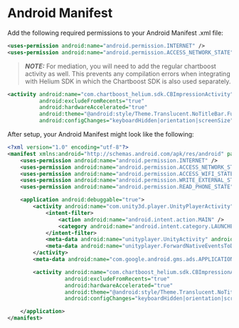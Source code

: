 # Android Manifest

Add the following required permissions to your Android Manifest .xml file:

```xml
<uses-permission android:name="android.permission.INTERNET" />
<uses-permission android:name="android.permission.ACCESS_NETWORK_STATE" />
```

> **_NOTE:_** For mediation, you will need to add the regular chartboost activity as well. This prevents any compilation errors when integrating with Helium SDK in which the Chartboost SDK is also used separately.

```xml
<activity android:name="com.chartboost_helium.sdk.CBImpressionActivity"
          android:excludeFromRecents="true"
          android:hardwareAccelerated="true"
          android:theme="@android:style/Theme.Translucent.NoTitleBar.Fullscreen"
          android:configChanges="keyboardHidden|orientation|screenSize"/>
```

After setup, your Android Manifest might look like the following:

```xml
<?xml version="1.0" encoding="utf-8"?>
<manifest xmlns:android="http://schemas.android.com/apk/res/android" package="com.unity3d.player" xmlns:tools="http://schemas.android.com/tools" android:name="androidx.multidex.MultiDexApplication">
    <uses-permission android:name="android.permission.INTERNET" />
    <uses-permission android:name="android.permission.ACCESS_NETWORK_STATE" />
    <uses-permission android:name="android.permission.ACCESS_WIFI_STATE" />
    <uses-permission android:name="android.permission.WRITE_EXTERNAL_STORAGE" />
    <uses-permission android:name="android.permission.READ_PHONE_STATE" />

    <application android:debuggable="true">
        <activity android:name="com.unity3d.player.UnityPlayerActivity" android:theme="@style/UnityThemeSelector">
            <intent-filter>
                <action android:name="android.intent.action.MAIN" />
                <category android:name="android.intent.category.LAUNCHER" />
            </intent-filter>
            <meta-data android:name="unityplayer.UnityActivity" android:value="true" />
            <meta-data android:name="unityplayer.ForwardNativeEventsToDalvik" android:value="true" />
        </activity>
        <meta-data android:name="com.google.android.gms.ads.APPLICATION_ID" android:value="ca-app-pub-6548817822928201~9780573322" />

        <activity android:name="com.chartboost_helium.sdk.CBImpressionActivity"
                  android:excludeFromRecents="true"
                  android:hardwareAccelerated="true"
                  android:theme="@android:style/Theme.Translucent.NoTitleBar.Fullscreen"
                  android:configChanges="keyboardHidden|orientation|screenSize"/>

    </application>
</manifest>
```
